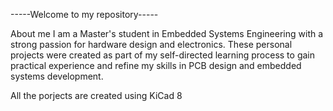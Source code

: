 -----Welcome to my repository-----

About me
I am a Master's student in Embedded Systems Engineering with a strong passion for hardware design and electronics. These personal projects were created as part of my self-directed learning process to gain practical experience and refine my skills in PCB design and embedded systems development.

All the porjects are created using KiCad 8
